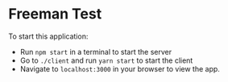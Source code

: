 # Freeman Test

To start this application:

- Run `npm start` in a terminal to start the server
- Go to `./client` and run `yarn start` to start the client
- Navigate to `localhost:3000` in your browser to view the app.